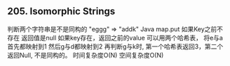 ## 205. Isomorphic Strings
判断两个字符串是不是同构的
"eggg" => "addk"
Java map.put 如果Key之前不存在 返回值是null 如果key存在，返回之前的value
可以用两个哈希表，
将e与a首先都映射到1
然后g与d都映射到2
再判断g与k时, 第一个哈希表返回3，第二个返回Null, 不是同构的。
时间复杂度O(N) 空间复杂度O(N)

